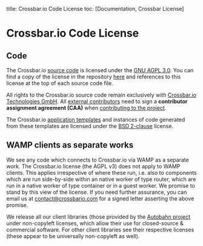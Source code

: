 title: Crossbar.io Code License
toc: [Documentation, Crossbar License]

# Crossbar.io Code License

## Code

The Crossbar.io [source code](https://github.com/crossbario/crossbar/tree/master/crossbar) is licensed under the [GNU AGPL 3.0](http://www.gnu.org/licenses/agpl-3.0.html). You can find a copy of the license in the repository [here](https://github.com/crossbario/crossbar/blob/master/LICENSE) and references to this license at the top of each source code file.

All rights to the Crossbar.io source code remain exclusively with [Crossbar.io Technologies GmbH](http://crossbario.com/). All [external contributors](https://github.com/crossbario/crossbar/blob/master/legal/contributors.md) need to sign a **contributor assignment agreement (CAA)** when [contributing to the project](https://github.com/crossbario/crossbar/blob/master/CONTRIBUTING.md).

The Crossbar.io [application templates](https://github.com/crossbario/crossbar/tree/master/crossbar/templates) and instances of code generated from these templates are licensed under the [BSD 2-clause](http://opensource.org/licenses/BSD-2-Clause) license.

## WAMP clients as separate works

We see any code which connects to Crossbar.io via WAMP as a separate work. The Crossbar.io license (the AGPL v3) does not apply to WAMP clients. This applies irrespective of where these run, i.e. also to components which are run side-by-side within an native worker of type router, which are run in a native worker of type container or in a guest worker. We promise to stand by this view of the license.
If you need further assurance, you can email us at contact@crossbario.com for a signed letter asserting the above promise.

We release all our client libraries (those provided by the [Autobahn project](http://autobahn.ws/) under non-copyleft licenses, which allow their use for closed-source & commercial software. For other client libraries see their respective licenses (these appear to be universally non-copyleft as well).
